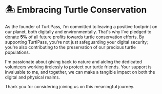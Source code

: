 # 🏝️ Embracing Turtle Conservation

As the founder of TurtlPass, I'm committed to leaving a positive footprint on our planet, both digitally and environmentally. That's why I've pledged to donate **5%** of all future profits towards turtle conservation efforts. By supporting TurtlPass, you're not just safeguarding your digital security; you're also contributing to the preservation of our precious turtle populations.

I'm passionate about giving back to nature and aiding the dedicated volunteers working tirelessly to protect our turtle friends. Your support is invaluable to me, and together, we can make a tangible impact on both the digital and physical realms.

Thank you for considering joining us on this meaningful journey.
